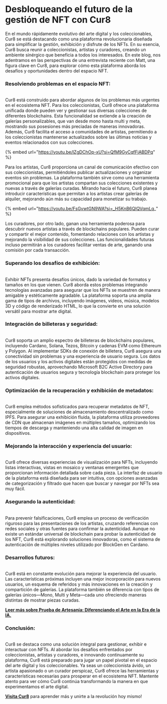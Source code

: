 # Desbloqueando el futuro de la gestión de NFT con Cur8

En el mundo rápidamente evolutivo del arte digital y los coleccionables, Cur8 se está destacando como una plataforma revolucionaria diseñada para simplificar la gestión, exhibición y disfrute de los NFTs. En su esencia, Cur8 busca reunir a coleccionistas, artistas y curadores, creando un ambiente sinérgico que beneficia a todos los interesados. En este blog, nos adentramos en las perspectivas de una entrevista reciente con Matt, una figura clave en Cur8, para explorar cómo esta plataforma aborda los desafíos y oportunidades dentro del espacio NFT.

### **Resolviendo problemas en el espacio NFT:**

\
Cur8 está construido para abordar algunos de los problemas más urgentes en el ecosistema NFT. Para los coleccionistas, Cur8 ofrece una plataforma unificada donde pueden ver y gestionar sus diversas colecciones de diferentes blockchains. Esta funcionalidad se extiende a la creación de galerías personalizables, que van desde mono hasta multi y meta, mostrando sus posesiones más preciadas de maneras innovadoras. Además, Cur8 facilita el acceso a comunidades de artistas, permitiendo a los coleccionistas mantenerse actualizados sobre las últimas noticias y eventos relacionados con sus colecciones.

{% embed url="https://youtu.be/lZgDChOp-xU?si=QfM9GyCqfFjABDPq" %}

Para los artistas, Cur8 proporciona un canal de comunicación efectivo con sus coleccionistas, permitiéndoles publicar actualizaciones y organizar eventos sin problemas. La plataforma también sirve como una herramienta promocional para que los artistas compartan sus colecciones existentes y nuevas a través de galerías curadas. Mirando hacia el futuro, Cur8 planea introducir características que permitan a los artistas crear galerías de alquiler, mejorando aún más su capacidad para monetizar su trabajo.

{% embed url="https://youtu.be/FsGvwtGN9WA?si=_H5KnB6QIQVqmLq_" %}

Los curadores, por otro lado, ganan una herramienta poderosa para descubrir nuevos artistas a través de blockchains populares. Pueden curar y compartir el mejor contenido, fomentando relaciones con los artistas y mejorando la visibilidad de sus colecciones. Las funcionalidades futuras incluso permitirán a los curadores facilitar ventas de arte, ganando una comisión por cada transacción.

### **Superando los desafíos de exhibición:**

\
Exhibir NFTs presenta desafíos únicos, dado la variedad de formatos y tamaños en los que vienen. Cur8 aborda estos problemas integrando tecnologías avanzadas para asegurar que los NFTs se muestren de manera amigable y estéticamente agradable. La plataforma soporta una amplia gama de tipos de archivos, incluyendo imágenes, videos, música, modelos 3D y código de renderizado HTML, lo que la convierte en una solución versátil para mostrar arte digital.

### **Integración de billeteras y seguridad:**

\
Cur8 soporta un amplio espectro de billeteras de blockchains populares, incluyendo Cardano, Solana, Tezos, Bitcoin y cadenas EVM como Ethereum y Polygon. Al implementar SDKs de conexión de billetera, Cur8 asegura una conectividad sin problemas y una experiencia de usuario segura. Los datos de los usuarios y los activos digitales están protegidos con medidas de seguridad robustas, aprovechando Microsoft B2C Active Directory para autenticación de usuarios segura y tecnología blockchain para proteger los activos digitales.

### **Optimización de la recuperación y exhibición de metadatos:**

\
Cur8 emplea métodos sofisticados para recuperar metadatos de NFT, especialmente de soluciones de almacenamiento descentralizado como IPFS. Para asegurar una exhibición fluida, la plataforma utiliza proveedores de CDN que almacenan imágenes en múltiples tamaños, optimizando los tiempos de descarga y manteniendo una alta calidad de imagen en dispositivos.

### **Mejorando la interacción y experiencia del usuario:**

\
Cur8 ofrece diversas experiencias de visualización para NFTs, incluyendo listas interactivas, vistas en mosaico y ventanas emergentes que proporcionan información detallada sobre cada pieza. La interfaz de usuario de la plataforma está diseñada para ser intuitiva, con opciones avanzadas de categorización y filtrado que hacen que buscar y navegar por NFTs sea muy fácil.

### **Asegurando la autenticidad:**

\
Para prevenir falsificaciones, Cur8 emplea un proceso de verificación riguroso para las presentaciones de los artistas, cruzando referencias con redes sociales y otras fuentes para confirmar la autenticidad. Aunque no existe un estándar universal de blockchain para probar la autenticidad de los NFT, Cur8 está explorando soluciones innovadoras, como el sistema de autenticación de múltiples niveles utilizado por BlockGen en Cardano.

### **Desarrollos futuros:**

\
Cur8 está en constante evolución para mejorar la experiencia del usuario. Las características próximas incluyen una mejor incorporación para nuevos usuarios, un esquema de referidos y más innovaciones en la creación y compartición de galerías. La plataforma también se diferencia con tipos de galerías únicos—Mono, Multi y Meta—cada uno ofreciendo maneras distintas de mostrar piezas curadas.

[**Leer más sobre Prueba de Artesanía: Diferenciando el Arte en la Era de la IA.**](proof-of-craft-differentiating-art-in-the-age-of-ai.md)

### **Conclusión:**

\
Cur8 se destaca como una solución integral para gestionar, exhibir e interactuar con NFTs. Al abordar los desafíos enfrentados por coleccionistas, artistas y curadores, e innovando continuamente su plataforma, Cur8 está preparado para jugar un papel pivotal en el espacio del arte digital y los coleccionables. Ya seas un coleccionista ávido, un artista apasionado o un curador perspicaz, Cur8 ofrece las herramientas y características necesarias para prosperar en el ecosistema NFT. Mantente atento para ver cómo Cur8 continúa transformando la manera en que experimentamos el arte digital.

[**Visita Cur8**](https://app.cur8.io/home) para aprender más y unirte a la revolución hoy mismo!